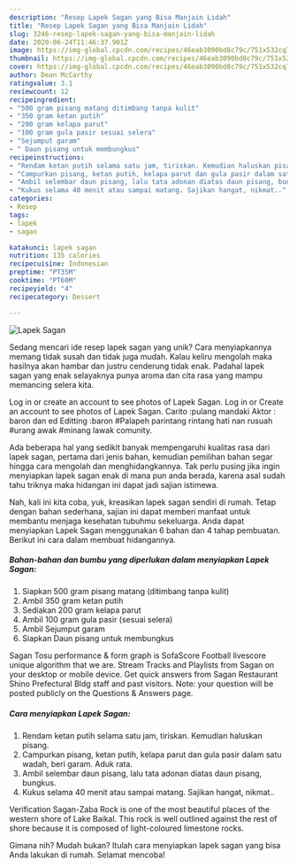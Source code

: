 ```yaml
---
description: "Resep Lapek Sagan yang Bisa Manjain Lidah"
title: "Resep Lapek Sagan yang Bisa Manjain Lidah"
slug: 3246-resep-lapek-sagan-yang-bisa-manjain-lidah
date: 2020-06-24T11:46:37.901Z
image: https://img-global.cpcdn.com/recipes/46eab3090bd8c79c/751x532cq70/lapek-sagan-foto-resep-utama.jpg
thumbnail: https://img-global.cpcdn.com/recipes/46eab3090bd8c79c/751x532cq70/lapek-sagan-foto-resep-utama.jpg
cover: https://img-global.cpcdn.com/recipes/46eab3090bd8c79c/751x532cq70/lapek-sagan-foto-resep-utama.jpg
author: Dean McCarthy
ratingvalue: 3.1
reviewcount: 12
recipeingredient:
- "500 gram pisang matang ditimbang tanpa kulit"
- "350 gram ketan putih"
- "200 gram kelapa parut"
- "100 gram gula pasir sesuai selera"
- "Sejumput garam"
- " Daun pisang untuk membungkus"
recipeinstructions:
- "Rendam ketan putih selama satu jam, tiriskan. Kemudian haluskan pisang."
- "Campurkan pisang, ketan putih, kelapa parut dan gula pasir dalam satu wadah, beri garam. Aduk rata."
- "Ambil selembar daun pisang, lalu tata adonan diatas daun pisang, bungkus."
- "Kukus selama 40 menit atau sampai matang. Sajikan hangat, nikmat.."
categories:
- Resep
tags:
- lapek
- sagan

katakunci: lapek sagan 
nutrition: 135 calories
recipecuisine: Indonesian
preptime: "PT35M"
cooktime: "PT60M"
recipeyield: "4"
recipecategory: Dessert

---
```



![Lapek Sagan](https://img-global.cpcdn.com/recipes/46eab3090bd8c79c/751x532cq70/lapek-sagan-foto-resep-utama.jpg)

Sedang mencari ide resep lapek sagan yang unik? Cara menyiapkannya memang tidak susah dan tidak juga mudah. Kalau keliru mengolah maka hasilnya akan hambar dan justru cenderung tidak enak. Padahal lapek sagan yang enak selayaknya punya aroma dan cita rasa yang mampu memancing selera kita.

Log in or create an account to see photos of Lapek Sagan. Log in or Create an account to see photos of Lapek Sagan. Carito :pulang mandaki Aktor : baron dan ed Editting :baron #Palapeh parintang rintang hati nan rusuah #urang awak #minang lawak comunity.

Ada beberapa hal yang sedikit banyak mempengaruhi kualitas rasa dari lapek sagan, pertama dari jenis bahan, kemudian pemilihan bahan segar hingga cara mengolah dan menghidangkannya. Tak perlu pusing jika ingin menyiapkan lapek sagan enak di mana pun anda berada, karena asal sudah tahu triknya maka hidangan ini dapat jadi sajian istimewa.


Nah, kali ini kita coba, yuk, kreasikan lapek sagan sendiri di rumah. Tetap dengan bahan sederhana, sajian ini dapat memberi manfaat untuk membantu menjaga kesehatan tubuhmu sekeluarga. Anda dapat menyiapkan Lapek Sagan menggunakan 6 bahan dan 4 tahap pembuatan. Berikut ini cara dalam membuat hidangannya.

<!--inarticleads1-->

##### Bahan-bahan dan bumbu yang diperlukan dalam menyiapkan Lapek Sagan:

1. Siapkan 500 gram pisang matang (ditimbang tanpa kulit)
1. Ambil 350 gram ketan putih
1. Sediakan 200 gram kelapa parut
1. Ambil 100 gram gula pasir (sesuai selera)
1. Ambil Sejumput garam
1. Siapkan  Daun pisang untuk membungkus


Sagan Tosu performance &amp; form graph is SofaScore Football livescore unique algorithm that we are. Stream Tracks and Playlists from Sagan on your desktop or mobile device. Get quick answers from Sagan Restaurant Shino Prefectural Bldg staff and past visitors. Note: your question will be posted publicly on the Questions &amp; Answers page. 

<!--inarticleads2-->

##### Cara menyiapkan Lapek Sagan:

1. Rendam ketan putih selama satu jam, tiriskan. Kemudian haluskan pisang.
1. Campurkan pisang, ketan putih, kelapa parut dan gula pasir dalam satu wadah, beri garam. Aduk rata.
1. Ambil selembar daun pisang, lalu tata adonan diatas daun pisang, bungkus.
1. Kukus selama 40 menit atau sampai matang. Sajikan hangat, nikmat..


Verification Sagan-Zaba Rock is one of the most beautiful places of the western shore of Lake Baikal. This rock is well outlined against the rest of shore because it is composed of light-coloured limestone rocks. 

Gimana nih? Mudah bukan? Itulah cara menyiapkan lapek sagan yang bisa Anda lakukan di rumah. Selamat mencoba!
